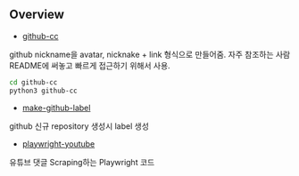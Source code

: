 ## Overview

- [github-cc](https://github.com/rookedsysc/python-utils/blob/main/github-cc/github-cc.py)

github nickname을 avatar, nicknake + link 형식으로 만들어줌. 자주 참조하는 사람 README에 써놓고 빠르게 접근하기 위해서 사용.

```bash
cd github-cc
python3 github-cc
```

- [make-github-label](https://github.com/rookedsysc/python-utils/tree/main/make-github-label)

github 신규 repository 생성시 label 생성

- [playwright-youtube](https://github.com/rookedsysc/python-utils/blob/main/playwright-youtube/playwright-youtube.py)

유튜브 댓글 Scraping하는 Playwright 코드
